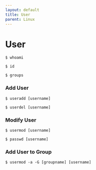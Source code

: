 ```yaml
---
layout: default
title: User
parent: Linux
---
```


# User

```
$ whoami
```

```
$ id
```

```
$ groups
```

### Add User

```shell
$ useradd [username]
```

```shell
$ userdel [username]
```

### Modify User

```shell
$ usermod [username]
```

```shell
$ passwd [username]
```

### Add User to Group

```shell
$ usermod -a -G [groupname] [username]
```